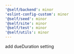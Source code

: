 ```yaml
---
'@self/backend': minor
'eslint-config-custom': minor
'@self/seed': minor
'@self/site': minor
'@self/test': minor
'@self/utils': minor
---
```


add dueDuration setting
